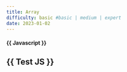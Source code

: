 ```yaml
---
title: Array
difficulty: basic #basic | medium | expert
date: 2023-01-02
---
```


#### {{ Javascript }}

## {{ Test JS }}